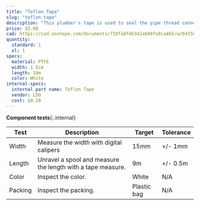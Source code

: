 ```yaml
---
title: "Teflon Tape"
slug: "teflon-tape"
description: "This plumber's tape is used to seal the pipe thread connections in FarmBot's watering system."
price: $5.00
cad: https://cad.onshape.com/documents/728fa8fdb342a040fe0ca4b5/w/0435033a7c78b02e71d0f721/e/2f3e5f2927bc522e864f32a6?renderMode=0&uiState=6255dece46b4a5023f0b2d15
quantity:
  standard: 1
  xl: 1
specs:
  material: PTFE
  width: 1.5cm
  length: 10m
  color: White
internal-specs:
  internal part name: Teflon Tape
  vendor: LDO
  cost: $0.20
---
```


**Component tests**{:.internal}

|Test         |Description  |Target       |Tolerance    |
|-------------|-------------|-------------|-------------|
|Width        |Measure the width with digital calipers|15mm|+/- 1mm
|Length       |Unravel a spool and measure the length with a tape measure.|9m|+/- 0.5m
|Color        |Inspect the color.|White|N/A
|Packing      |Inspect the packing.|Plastic bag|N/A